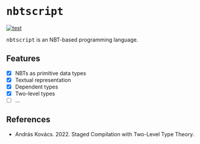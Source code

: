 # <samp>nbtscript</samp>

[![test](https://github.com/intsuc/nbtscript/actions/workflows/test.yml/badge.svg)](https://github.com/intsuc/nbtscript/actions/workflows/test.yml)

<samp>nbtscript</samp> is an NBT-based programming language.

## Features

- [x] NBTs as primitive data types
- [x] Textual representation
- [x] Dependent types
- [x] Two-level types
- [ ] ...

## References

- András Kovács. 2022. Staged Compilation with Two-Level Type Theory.
